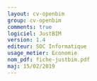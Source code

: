 ```yaml
---
layout: cv-openbim
group: cv-openbim
comments: true
logiciel: JustBIM
version: 1.4
editeur: SOC Informatique
usage_metier: Economie
nom_pdf: fiche-justbim.pdf
maj: 15/02/2019
---
```

